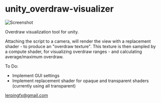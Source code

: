 # unity_overdraw-visualizer

![Screenshot](overdraw_visualizer_example.PNG)

Overdraw visualization tool for unity.

Attaching the script to a camera, will render the view with a replacement shader - to produce an "overdraw texture".
This texture is then sampled by a compute shader, for visualizing overdraw ranges - and calculating average/maximum overdraw.


To Do:
- Implement GUI settings
- Implement replacement shader for opaque and transparent shaders (currently using all transparent)

lerpingfx@gmail.com
